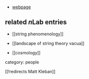 

* [webpage](http://physics.as.nyu.edu/object/MatthewKleban.html)

## related $n$Lab entries

* [[string phenomenology]]

* [[landscape of string theory vacua]]

* [[cosmology]]

category: people

[[!redirects Matt Kleban]]